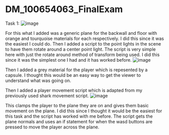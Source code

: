 # DM_100654063_FinalExam
 
Task 1:
![image](https://user-images.githubusercontent.com/58942233/233693224-4fbd93fa-f0db-450b-8fc7-69f7d8e5cc62.png)

For this what I added was a generic plane for the backwall and floor with orange and tourquoise materials for each respectively. I did this since it was the easiest I could do. Then I added a script to the point lights in the scene to have them rotate around a center point light. The script is very simple here with just the rotate around method of transform being used. I did this since it was the simplest one I had and it has worked before. 
![image](https://user-images.githubusercontent.com/58942233/233694551-b25320b3-706a-41c0-aad3-a4f369d23df9.png)

Then I added a grey material for the player which is repesented by a capsule. I thought this would be an easy way to get the viewer to understand what was going on. 

Then I added a player movement script which is adapted from my previously used shark movement script. 
![image](https://user-images.githubusercontent.com/58942233/233694474-842c84d3-08e3-416e-b2e9-adcc8449b21a.png)

This clamps the player to the plane they are on and gives them basic movement on the plane. I did this since I thought it would be the easiest for this task and the script has worked with me before. The script gets the plane normals and uses an if statement for when the wasd buttons are pressed to move the player across the plane.
